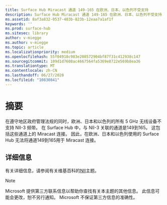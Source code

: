 ```yaml
---
title: Surface Hub Miracast 通道 149-165 在欧洲、日本、以色列不受支持
description: Surface Hub Miracast 通道 149-165 在欧洲、日本、以色列不受支持
ms.assetid: 8af3a832-0537-403b-823b-12eaa7a1af1f
keywords: ''
ms.prod: surface-hub
ms.sitesec: library
author: v-miegge
ms.author: v-miegge
ms.topic: article
ms.localizationpriority: medium
ms.openlocfilehash: 55f04918c983e208572904bf87f31c412938c147
ms.sourcegitcommit: 109d1d7608ac4667564fa5369e8722e569b8ea36
ms.translationtype: MT
ms.contentlocale: zh-CN
ms.lasthandoff: 06/27/2020
ms.locfileid: "10830841"
---
```

# 摘要

在遵守地区政府管理法规的同时，欧洲、日本和以色列的所有 5 GHz 无线设备不支持 NII-3 频带。 在 Surface Hub 中，与 NII-3 关联的通道是149到165。 这包括这些通道上的 Miracast 连接。 因此，在欧洲、日本和以色列使用的 Surface Hub 无法将通道149到165用于 Miracast 连接。

## 详细信息

有关详细信息，请参阅有关维基百科的[NII](https://en.wikipedia.org/wiki/U-NII)主题。

> [!NOTE]
> Microsoft 提供第三方联系信息以帮助你查找有关本主题的其他信息。 此信息可能会更改，恕不另行通知。 Microsoft 不保证第三方信息的准确性。 